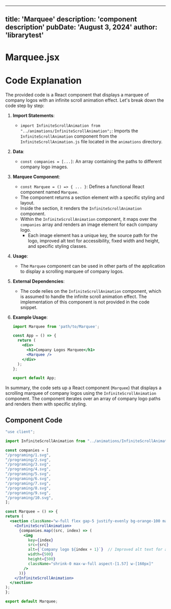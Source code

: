 ---
  title: 'Marquee'
  description: 'component description'
  pubDate: 'August 3, 2024'
  author: 'librarytest'
  ---
  
  
  
  # Marquee.jsx
  # Code Explanation

The provided code is a React component that displays a marquee of company logos with an infinite scroll animation effect. Let's break down the code step by step:

1. **Import Statements**:
   - `import InfiniteScrollAnimation from "../animations/InfiniteScrollAnimation";`: Imports the `InfiniteScrollAnimation` component from the `InfiniteScrollAnimation.js` file located in the `animations` directory.

2. **Data**:
   - `const companies = [...]`: An array containing the paths to different company logo images.

3. **Marquee Component**:
   - `const Marquee = () => { ... }`: Defines a functional React component named `Marquee`.
   - The component returns a section element with a specific styling and layout.
   - Inside the section, it renders the `InfiniteScrollAnimation` component.
   - Within the `InfiniteScrollAnimation` component, it maps over the `companies` array and renders an image element for each company logo.
     - Each image element has a unique key, the source path for the logo, improved alt text for accessibility, fixed width and height, and specific styling classes.

4. **Usage**:
   - The `Marquee` component can be used in other parts of the application to display a scrolling marquee of company logos.

5. **External Dependencies**:
   - The code relies on the `InfiniteScrollAnimation` component, which is assumed to handle the infinite scroll animation effect. The implementation of this component is not provided in the code snippet.

6. **Example Usage**:
   ```jsx
   import Marquee from 'path/to/Marquee';

   const App = () => {
     return (
       <div>
         <h1>Company Logos Marquee</h1>
         <Marquee />
       </div>
     );
   };

   export default App;
   ```

In summary, the code sets up a React component (`Marquee`) that displays a scrolling marquee of company logos using the `InfiniteScrollAnimation` component. The component iterates over an array of company logo paths and renders them with specific styling.
  
  ## Component Code
  ```jsx
  "use client";

import InfiniteScrollAnimation from "../animations/InfiniteScrollAnimation";

const companies = [
  "/programing/1.svg",
  "/programing/2.svg",
  "/programing/3.svg",
  "/programing/4.svg",
  "/programing/5.svg",
  "/programing/6.svg",
  "/programing/7.svg",
  "/programing/8.svg",
  "/programing/9.svg",
  "/programing/10.svg",
];

const Marquee = () => {
  return (
    <section className="w-full flex gap-5 justify-evenly bg-orange-100 max-md:flex-wrap p-10">
      <InfiniteScrollAnimation>
        {companies.map((src, index) => (
          <img
            key={index}
            src={src}
            alt={`Company logo ${index + 1}`}  // Improved alt text for accessibility
            width={500}
            height={500}
            className="shrink-0 max-w-full aspect-[1.57] w-[160px]"
          />
        ))}
      </InfiniteScrollAnimation>
    </section>
  );
};

export default Marquee;
  ```
  